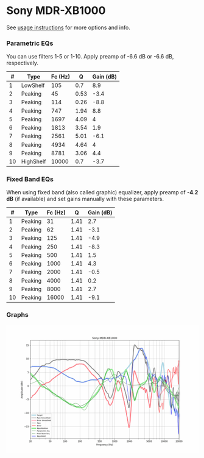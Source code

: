# Sony MDR-XB1000
See [usage instructions](https://github.com/jaakkopasanen/AutoEq#usage) for more options and info.

### Parametric EQs
You can use filters 1-5 or 1-10. Apply preamp of -6.6 dB or -6.6 dB, respectively.

|   # | Type      |   Fc (Hz) |    Q |   Gain (dB) |
|-----|-----------|-----------|------|-------------|
|   1 | LowShelf  |       105 | 0.7  |         8.9 |
|   2 | Peaking   |        45 | 0.53 |        -3.4 |
|   3 | Peaking   |       114 | 0.26 |        -8.8 |
|   4 | Peaking   |       747 | 1.94 |         8.8 |
|   5 | Peaking   |      1697 | 4.09 |         4   |
|   6 | Peaking   |      1813 | 3.54 |         1.9 |
|   7 | Peaking   |      2561 | 5.01 |        -6.1 |
|   8 | Peaking   |      4934 | 4.64 |         4   |
|   9 | Peaking   |      8781 | 3.06 |         4.4 |
|  10 | HighShelf |     10000 | 0.7  |        -3.7 |

### Fixed Band EQs
When using fixed band (also called graphic) equalizer, apply preamp of **-4.2 dB** (if available) and set gains manually with these parameters.

|   # | Type    |   Fc (Hz) |    Q |   Gain (dB) |
|-----|---------|-----------|------|-------------|
|   1 | Peaking |        31 | 1.41 |         2.7 |
|   2 | Peaking |        62 | 1.41 |        -3.1 |
|   3 | Peaking |       125 | 1.41 |        -4.9 |
|   4 | Peaking |       250 | 1.41 |        -8.3 |
|   5 | Peaking |       500 | 1.41 |         1.5 |
|   6 | Peaking |      1000 | 1.41 |         4.3 |
|   7 | Peaking |      2000 | 1.41 |        -0.5 |
|   8 | Peaking |      4000 | 1.41 |         0.2 |
|   9 | Peaking |      8000 | 1.41 |         2.7 |
|  10 | Peaking |     16000 | 1.41 |        -9.1 |

### Graphs
![](./Sony%20MDR-XB1000.png)
